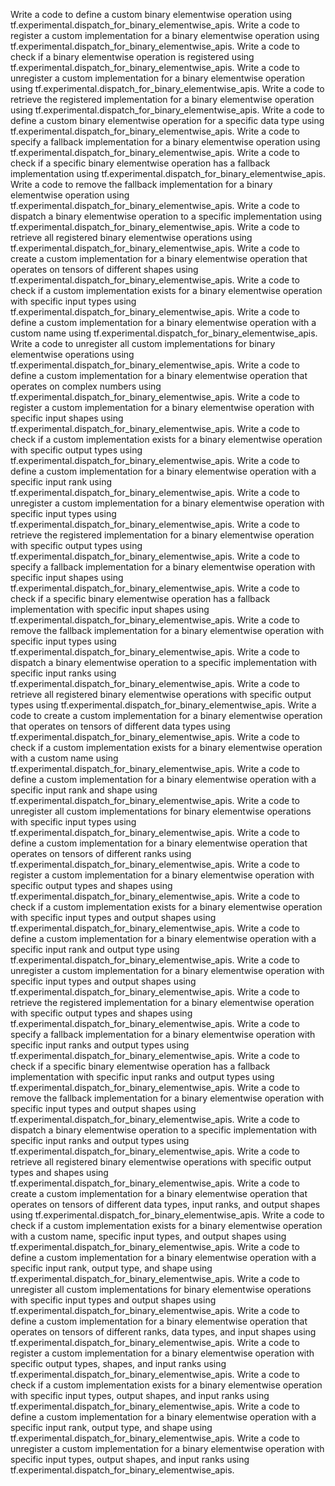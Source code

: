 Write a code to define a custom binary elementwise operation using tf.experimental.dispatch_for_binary_elementwise_apis.
Write a code to register a custom implementation for a binary elementwise operation using tf.experimental.dispatch_for_binary_elementwise_apis.
Write a code to check if a binary elementwise operation is registered using tf.experimental.dispatch_for_binary_elementwise_apis.
Write a code to unregister a custom implementation for a binary elementwise operation using tf.experimental.dispatch_for_binary_elementwise_apis.
Write a code to retrieve the registered implementation for a binary elementwise operation using tf.experimental.dispatch_for_binary_elementwise_apis.
Write a code to define a custom binary elementwise operation for a specific data type using tf.experimental.dispatch_for_binary_elementwise_apis.
Write a code to specify a fallback implementation for a binary elementwise operation using tf.experimental.dispatch_for_binary_elementwise_apis.
Write a code to check if a specific binary elementwise operation has a fallback implementation using tf.experimental.dispatch_for_binary_elementwise_apis.
Write a code to remove the fallback implementation for a binary elementwise operation using tf.experimental.dispatch_for_binary_elementwise_apis.
Write a code to dispatch a binary elementwise operation to a specific implementation using tf.experimental.dispatch_for_binary_elementwise_apis.
Write a code to retrieve all registered binary elementwise operations using tf.experimental.dispatch_for_binary_elementwise_apis.
Write a code to create a custom implementation for a binary elementwise operation that operates on tensors of different shapes using tf.experimental.dispatch_for_binary_elementwise_apis.
Write a code to check if a custom implementation exists for a binary elementwise operation with specific input types using tf.experimental.dispatch_for_binary_elementwise_apis.
Write a code to define a custom implementation for a binary elementwise operation with a custom name using tf.experimental.dispatch_for_binary_elementwise_apis.
Write a code to unregister all custom implementations for binary elementwise operations using tf.experimental.dispatch_for_binary_elementwise_apis.
Write a code to define a custom implementation for a binary elementwise operation that operates on complex numbers using tf.experimental.dispatch_for_binary_elementwise_apis.
Write a code to register a custom implementation for a binary elementwise operation with specific input shapes using tf.experimental.dispatch_for_binary_elementwise_apis.
Write a code to check if a custom implementation exists for a binary elementwise operation with specific output types using tf.experimental.dispatch_for_binary_elementwise_apis.
Write a code to define a custom implementation for a binary elementwise operation with a specific input rank using tf.experimental.dispatch_for_binary_elementwise_apis.
Write a code to unregister a custom implementation for a binary elementwise operation with specific input types using tf.experimental.dispatch_for_binary_elementwise_apis.
Write a code to retrieve the registered implementation for a binary elementwise operation with specific output types using tf.experimental.dispatch_for_binary_elementwise_apis.
Write a code to specify a fallback implementation for a binary elementwise operation with specific input shapes using tf.experimental.dispatch_for_binary_elementwise_apis.
Write a code to check if a specific binary elementwise operation has a fallback implementation with specific input shapes using tf.experimental.dispatch_for_binary_elementwise_apis.
Write a code to remove the fallback implementation for a binary elementwise operation with specific input types using tf.experimental.dispatch_for_binary_elementwise_apis.
Write a code to dispatch a binary elementwise operation to a specific implementation with specific input ranks using tf.experimental.dispatch_for_binary_elementwise_apis.
Write a code to retrieve all registered binary elementwise operations with specific output types using tf.experimental.dispatch_for_binary_elementwise_apis.
Write a code to create a custom implementation for a binary elementwise operation that operates on tensors of different data types using tf.experimental.dispatch_for_binary_elementwise_apis.
Write a code to check if a custom implementation exists for a binary elementwise operation with a custom name using tf.experimental.dispatch_for_binary_elementwise_apis.
Write a code to define a custom implementation for a binary elementwise operation with a specific input rank and shape using tf.experimental.dispatch_for_binary_elementwise_apis.
Write a code to unregister all custom implementations for binary elementwise operations with specific input types using tf.experimental.dispatch_for_binary_elementwise_apis.
Write a code to define a custom implementation for a binary elementwise operation that operates on tensors of different ranks using tf.experimental.dispatch_for_binary_elementwise_apis.
Write a code to register a custom implementation for a binary elementwise operation with specific output types and shapes using tf.experimental.dispatch_for_binary_elementwise_apis.
Write a code to check if a custom implementation exists for a binary elementwise operation with specific input types and output shapes using tf.experimental.dispatch_for_binary_elementwise_apis.
Write a code to define a custom implementation for a binary elementwise operation with a specific input rank and output type using tf.experimental.dispatch_for_binary_elementwise_apis.
Write a code to unregister a custom implementation for a binary elementwise operation with specific input types and output shapes using tf.experimental.dispatch_for_binary_elementwise_apis.
Write a code to retrieve the registered implementation for a binary elementwise operation with specific output types and shapes using tf.experimental.dispatch_for_binary_elementwise_apis.
Write a code to specify a fallback implementation for a binary elementwise operation with specific input ranks and output types using tf.experimental.dispatch_for_binary_elementwise_apis.
Write a code to check if a specific binary elementwise operation has a fallback implementation with specific input ranks and output types using tf.experimental.dispatch_for_binary_elementwise_apis.
Write a code to remove the fallback implementation for a binary elementwise operation with specific input types and output shapes using tf.experimental.dispatch_for_binary_elementwise_apis.
Write a code to dispatch a binary elementwise operation to a specific implementation with specific input ranks and output types using tf.experimental.dispatch_for_binary_elementwise_apis.
Write a code to retrieve all registered binary elementwise operations with specific output types and shapes using tf.experimental.dispatch_for_binary_elementwise_apis.
Write a code to create a custom implementation for a binary elementwise operation that operates on tensors of different data types, input ranks, and output shapes using tf.experimental.dispatch_for_binary_elementwise_apis.
Write a code to check if a custom implementation exists for a binary elementwise operation with a custom name, specific input types, and output shapes using tf.experimental.dispatch_for_binary_elementwise_apis.
Write a code to define a custom implementation for a binary elementwise operation with a specific input rank, output type, and shape using tf.experimental.dispatch_for_binary_elementwise_apis.
Write a code to unregister all custom implementations for binary elementwise operations with specific input types and output shapes using tf.experimental.dispatch_for_binary_elementwise_apis.
Write a code to define a custom implementation for a binary elementwise operation that operates on tensors of different ranks, data types, and input shapes using tf.experimental.dispatch_for_binary_elementwise_apis.
Write a code to register a custom implementation for a binary elementwise operation with specific output types, shapes, and input ranks using tf.experimental.dispatch_for_binary_elementwise_apis.
Write a code to check if a custom implementation exists for a binary elementwise operation with specific input types, output shapes, and input ranks using tf.experimental.dispatch_for_binary_elementwise_apis.
Write a code to define a custom implementation for a binary elementwise operation with a specific input rank, output type, and shape using tf.experimental.dispatch_for_binary_elementwise_apis.
Write a code to unregister a custom implementation for a binary elementwise operation with specific input types, output shapes, and input ranks using tf.experimental.dispatch_for_binary_elementwise_apis.